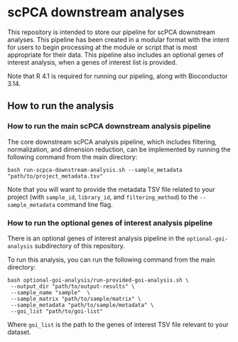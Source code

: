 # scPCA downstream analyses

This repository is intended to store our pipeline for scPCA downstream analyses.
This pipeline has been created in a modular format with the intent for users to begin processing at the module or script that is most appropriate for their data.
This pipeline also includes an optional genes of interest analysis, when a genes of interest list is provided.

Note that R 4.1 is required for running our pipeling, along with Bioconductor 3.14.

## How to run the analysis

### How to run the main scPCA downstream analysis pipeline

The core downstream scPCA analysis pipeline, which includes filtering, normalization, and dimension reduction, can be implemented by running the following command from the main directory:

`bash run-scpca-downstream-analysis.sh --sample_metadata "path/to/project_metadata.tsv"`

Note that you will want to provide the metadata TSV file related to your project (with `sample_id`, `library_id`, and `filtering_method`) to the `--sample_metadata` command line flag.

### How to run the optional genes of interest analysis pipeline

There is an optional genes of interest analysis pipeline in the `optional-goi-analysis` subdirectory of this repository.

To run this analysis, you can run the following command from the main directory:

```
bash optional-goi-analysis/run-provided-goi-analysis.sh \
 --output_dir "path/to/output-results" \
 --sample_name "sample"  \
 --sample_matrix "path/to/sample/matrix" \
 --sample_metadata "path/to/sample/metadata" \
 --goi_list "path/to/goi-list"
```

Where `goi_list` is the path to the genes of interest TSV file relevant to your dataset.
